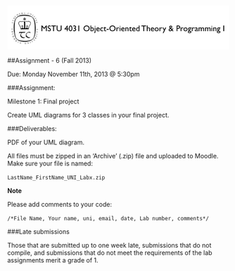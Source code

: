 ![MSTU-4031 Logo](../images/README_Header.png)

##Assignment - 6 (Fall 2013)

Due: Monday November 11th, 2013 @ 5:30pm


###Assignment:

Milestone 1: Final project

Create UML diagrams for 3 classes in your final project.




###Deliverables: 


PDF of your UML diagram.

All files must be zipped in an ‘Archive’ (.zip) file and uploaded to Moodle. Make sure your file is named:

```LastName_FirstName_UNI_Labx.zip```

__Note__ 

Please add comments to your code: 

```/*File Name, Your name, uni, email, date, Lab number, comments*/```


###Late submissions 

Those that are submitted up to one week late, submissions that do not compile, and submissions that do not meet the requirements of the lab assignments merit a grade of 1.








